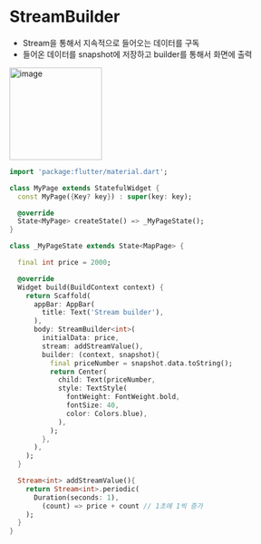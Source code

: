 # StreamBuilder
* Stream을 통해서 지속적으로 들어오는 데이터를 구독
* 들어온 데이터를 snapshot에 저장하고 builder를 통해서 화면에 출력
<img width="163" alt="image" src="https://user-images.githubusercontent.com/88610333/187327352-20e6f05c-fc2e-4178-89c6-0f9cc43db505.png">

``` dart
import 'package:flutter/material.dart';

class MyPage extends StatefulWidget {
  const MyPage({Key? key}) : super(key: key);

  @override
  State<MyPage> createState() => _MyPageState();
}

class _MyPageState extends State<MapPage> {

  final int price = 2000;

  @override
  Widget build(BuildContext context) {
    return Scaffold(
      appBar: AppBar(
        title: Text('Stream builder'),
      ),
      body: StreamBuilder<int>(
        initialData: price,
        stream: addStreamValue(),
        builder: (context, snapshot){
          final priceNumber = snapshot.data.toString();
          return Center(
            child: Text(priceNumber,
            style: TextStyle(
              fontWeight: FontWeight.bold,
              fontSize: 40,
              color: Colors.blue),
            ),
          );
        },
      ),
    );
  }

  Stream<int> addStreamValue(){
    return Stream<int>.periodic(
      Duration(seconds: 1),
        (count) => price + count // 1초에 1씩 증가
    );
  }
}

```

